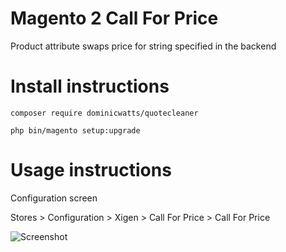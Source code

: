# Magento 2 Call For Price ##

Product attribute swaps price for string specified in the backend

# Install instructions #

`composer require dominicwatts/quotecleaner`

`php bin/magento setup:upgrade`

# Usage instructions #

Configuration screen

Stores > Configuration > Xigen > Call For Price > Call For Price

![Screenshot](https://i.snag.gy/p4uS7v.jpg)